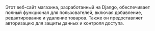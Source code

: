 Этот веб-сайт магазина, разработанный на Django, обеспечивает полный функционал для пользователей, включая добавление, редактирование и удаление товаров. Также он предоставляет авторизацию для защиты данных и контроля доступа.
